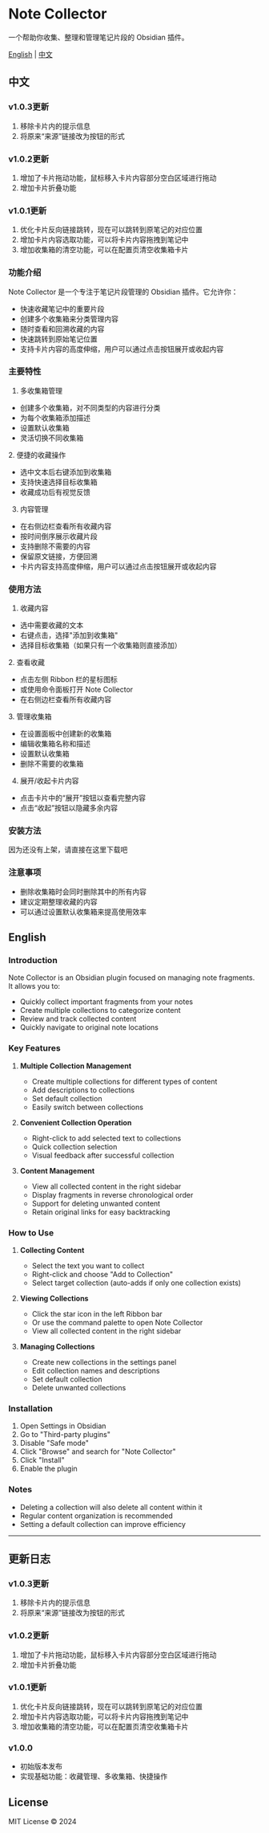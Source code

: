 # Note Collector

一个帮助你收集、整理和管理笔记片段的 Obsidian 插件。

[English](#english) | [中文](#中文)

## 中文
### v1.0.3更新
1. 移除卡片内的提示信息
2. 将原来“来源”链接改为按钮的形式

### v1.0.2更新
1. 增加了卡片拖动功能，鼠标移入卡片内容部分空白区域进行拖动
2. 增加卡片折叠功能

### v1.0.1更新
1. 优化卡片反向链接跳转，现在可以跳转到原笔记的对应位置
2. 增加卡片内容选取功能，可以将卡片内容拖拽到笔记中
3. 增加收集箱的清空功能，可以在配置页清空收集箱卡片

### 功能介绍

Note Collector 是一个专注于笔记片段管理的 Obsidian 插件。它允许你：
- 快速收藏笔记中的重要片段
- 创建多个收集箱来分类管理内容
- 随时查看和回溯收藏的内容
- 快速跳转到原始笔记位置
- 支持卡片内容的高度伸缩，用户可以通过点击按钮展开或收起内容

### 主要特性

1. 多收集箱管理
- 创建多个收集箱，对不同类型的内容进行分类
- 为每个收集箱添加描述
- 设置默认收集箱
- 灵活切换不同收集箱

2. 便捷的收藏操作
- 选中文本后右键添加到收集箱
- 支持快速选择目标收集箱
- 收藏成功后有视觉反馈

3. 内容管理
- 在右侧边栏查看所有收藏内容
- 按时间倒序展示收藏片段
- 支持删除不需要的内容
- 保留原文链接，方便回溯
- 卡片内容支持高度伸缩，用户可以通过点击按钮展开或收起内容

### 使用方法

1. 收藏内容
- 选中需要收藏的文本
- 右键点击，选择"添加到收集箱"
- 选择目标收集箱（如果只有一个收集箱则直接添加）

2. 查看收藏
- 点击左侧 Ribbon 栏的星标图标
- 或使用命令面板打开 Note Collector
- 在右侧边栏查看所有收藏内容

3. 管理收集箱
- 在设置面板中创建新的收集箱
- 编辑收集箱名称和描述
- 设置默认收集箱
- 删除不需要的收集箱

4. 展开/收起卡片内容
- 点击卡片中的“展开”按钮以查看完整内容
- 点击“收起”按钮以隐藏多余内容

### 安装方法
因为还没有上架，请直接在这里下载吧

### 注意事项

- 删除收集箱时会同时删除其中的所有内容
- 建议定期整理收藏的内容
- 可以通过设置默认收集箱来提高使用效率

## English

### Introduction

Note Collector is an Obsidian plugin focused on managing note fragments. It allows you to:

- Quickly collect important fragments from your notes
- Create multiple collections to categorize content
- Review and track collected content
- Quickly navigate to original note locations

### Key Features

1. **Multiple Collection Management**
   - Create multiple collections for different types of content
   - Add descriptions to collections
   - Set default collection
   - Easily switch between collections

2. **Convenient Collection Operation**
   - Right-click to add selected text to collections
   - Quick collection selection
   - Visual feedback after successful collection

3. **Content Management**
   - View all collected content in the right sidebar
   - Display fragments in reverse chronological order
   - Support for deleting unwanted content
   - Retain original links for easy backtracking

### How to Use

1. **Collecting Content**
   - Select the text you want to collect
   - Right-click and choose "Add to Collection"
   - Select target collection (auto-adds if only one collection exists)

2. **Viewing Collections**
   - Click the star icon in the left Ribbon bar
   - Or use the command palette to open Note Collector
   - View all collected content in the right sidebar

3. **Managing Collections**
   - Create new collections in the settings panel
   - Edit collection names and descriptions
   - Set default collection
   - Delete unwanted collections

### Installation

1. Open Settings in Obsidian
2. Go to "Third-party plugins"
3. Disable "Safe mode"
4. Click "Browse" and search for "Note Collector"
5. Click "Install"
6. Enable the plugin

### Notes

- Deleting a collection will also delete all content within it
- Regular content organization is recommended
- Setting a default collection can improve efficiency

---

## 更新日志
### v1.0.3更新
1. 移除卡片内的提示信息
2. 将原来“来源”链接改为按钮的形式

### v1.0.2更新
1. 增加了卡片拖动功能，鼠标移入卡片内容部分空白区域进行拖动
2. 增加卡片折叠功能

### v1.0.1更新
1. 优化卡片反向链接跳转，现在可以跳转到原笔记的对应位置
2. 增加卡片内容选取功能，可以将卡片内容拖拽到笔记中
3. 增加收集箱的清空功能，可以在配置页清空收集箱卡片


### v1.0.0
- 初始版本发布
- 实现基础功能：收藏管理、多收集箱、快捷操作

## License

MIT License © 2024
